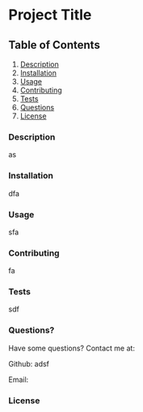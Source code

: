 # Project Title

## Table of Contents

1. [Description](#description)
2. [Installation](#installation)
3. [Usage](#usage)
4. [Contributing](#contributing)
5. [Tests](#tests)
6. [Questions](#questions)
7. [License](#license)


### Description<a name="description"></a>

as

### Installation<a name="installation"></a>

dfa

### Usage<a name="usage"></a>

sfa

### Contributing<a name="contributing"></a>

fa

### Tests<a name="tests"></a>

sdf

### Questions?<a name="questions"></a>

Have some questions? Contact me at:

Github: adsf

Email: 

### License<a name="license"></a>

